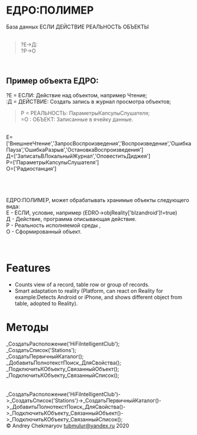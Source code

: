 # ЕДРО:ПОЛИМЕР
База данных ЕСЛИ ДЕЙСТВИЕ РЕАЛЬНОСТЬ ОБЪЕКТЫ <br/>
<br/>
>?Е->Д:<br/>
>?Р->О<br/>
<br/>

## Пример объекта ЕДРО:<br/>
?Е = ЕСЛИ: Действие над объектом, например Чтение;<br/>
:Д = ДЕЙСТВИЕ: Создать запись в журнал просмотра объектов;<br/>
>Р = РЕАЛЬНОСТЬ: ПараметрыКапсулыСлушателя;<br/>
=О : ОБЪЕКТ: Записанные в ячейку данные.<br/>
<br/>
E=['ВнешнееЧтение','ЗапросВоспроизведения','Воспроизведение','ОшибкаПауза','ОшибкаРазрыв','ОстановкаВоспроизведения']<br/>
Д=['ЗаписатьВЛокальныйЖурнал','ОповеститьДиджея']<br/>
Р=['ПараметрыКапсулыСлушателя']<br/>
О=['Радиостанция']<br/>
<br/>
<br/>
<br/>
<br/>
ЕДРО:ПОЛИМЕР, может обрабатывать хранимые объекты следующего вида:<br/>
Е - ЕСЛИ, условие, например (EDRO->objReality['bIzandroid']!=true)<br/>
Д - Действие, программа описывающая действие.<br/>
Р - Реальность исполняемой среды , <br/>
О - Сформированный объект.<br/><br/>
<br/>

# Features


* Counts view of a record, table row or group of records.
* Smart adaptation to reality (Platform, can react on Reality for example:Detects Android or iPhone, and shows different object from table, adopted to Reality).

# Методы
_СоздатьРасположение('HiFiIntelligentClub');<br/>
_СоздатьСписок('Stations');<br/>
_СоздатьПервичныйКаталог();<br/>
_ДобавитьПолнотекстПоиск_ДляСвойства();<br/>
_ПодключитьКОбъекту_СвязанныйОбъект();<br/>
_ПодключитьКОбъекту_СвязанныйСписок();<br/>
<br/><br/>
_СоздатьРасположение('HiFiIntelligentClub')->_СоздатьСписок('Stations')->_СоздатьПервичныйКаталог()->_ДобавитьПолнотекстПоиск_ДляСвойства()->_ПодключитьКОбъекту_СвязанныйОбъект()->_ПодключитьКОбъекту_СвязанныйСписок();<br/>
© Andrey Chekmaryov tubmulur@yandex.ru 2020<br/>




